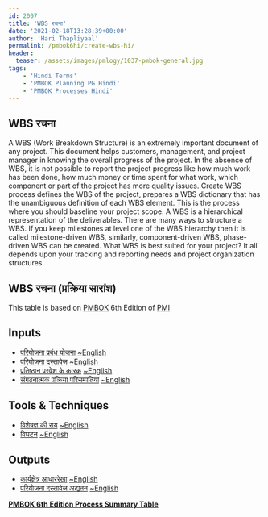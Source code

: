 ```yaml
---
id: 2007   
title: 'WBS रचना'
date: '2021-02-18T13:28:39+00:00'
author: 'Hari Thapliyaal'
permalink: /pmbok6hi/create-wbs-hi/
header:
  teaser: /assets/images/pmlogy/1037-pmbok-general.jpg
tags:
    - 'Hindi Terms'
    - 'PMBOK Planning PG Hindi'
    - 'PMBOK Processes Hindi'
---
```


## WBS रचना

A WBS (Work Breakdown Structure) is an extremely important document of any project. This document helps customers, management, and project manager in knowing the overall progress of the project. In the absence of WBS, it is not possible to report the project progress like how much work has been done, how much money or time spent for what work, which component or part of the project has more quality issues. Create WBS process defines the WBS of the project, prepares a WBS dictionary that has the unambiguous definition of each WBS element. This is the process where you should baseline your project scope. A WBS is a hierarchical representation of the deliverables. There are many ways to structure a WBS. If you keep milestones at level one of the WBS hierarchy then it is called milestone-driven WBS, similarly, component-driven WBS, phase-driven WBS can be created. What WBS is best suited for your project? It all depends upon your tracking and reporting needs and project organization structures.

## WBS रचना (प्रक्रिया सारांश)

This table is based on [PMBOK](https://www.pmi.org/pmbok-guide-standards) 6th Edition of [PMI](https://www.pmi.org/)

## Inputs

- [परियोजना प्रबंध योजना](/pmbok6hi/project-management-plan-hi) [~English](/pmbok6/Project-Management-Plan)
- [परियोजना दस्तावेज](/pmbok6hi/project-documents-hi) [~English](/pmbok6/Project-Documents)
- [प्रतिष्ठान परवेश के कारक](/pmbok6hi/enterprise-environmental-factors-hi) [~English](/pmbok6/Enterprise-Environmental-Factors)
- [संगठनात्मक प्रक्रिया परिसम्पतियां](/pmbok6hi/organizational-process-assets-hi) [~English](/pmbok6/Organizational-Process-Assets)

## Tools &amp; Techniques

- [विशेषज्ञ की राय](/pmbok6hi/expert-judgement-hi) [~English](/pmbok6/Expert-Judgement)
- [विघटन](/pmbok6hi/decomposition-hi) [~English](/pmbok6/Decomposition)

## Outputs

- [कार्यक्षेत्र आधाररेखा](/pmbok6hi/scope-baseline-hi) [~English](/pmbok6/Scope-Baseline)
- [परियोजना दस्तावेज अद्यतन](/pmbok6hi/project-documents-updates-hi) [~English](/pmbok6/Project-Documents-Updates)

**[PMBOK 6th Edition Process Summary Table](process-groups-and-processes-in-pmbok6/)**
